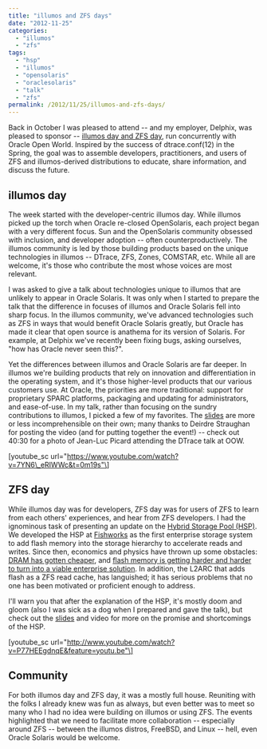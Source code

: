 ```yaml
---
title: "illumos and ZFS days"
date: "2012-11-25"
categories:
  - "illumos"
  - "zfs"
tags:
  - "hsp"
  - "illumos"
  - "opensolaris"
  - "oraclesolaris"
  - "talk"
  - "zfs"
permalink: /2012/11/25/illumos-and-zfs-days/
---
```


Back in October I was pleased to attend -- and my employer, Delphix, was pleased to sponsor -- [illumos day and ZFS day](http://zfsday.com), run concurrently with Oracle Open World. Inspired by the success of dtrace.conf(12) in the Spring, the goal was to assemble developers, practitioners, and users of ZFS and illumos-derived distributions to educate, share information, and discuss the future.

## illumos day

The week started with the developer-centric illumos day. While illumos picked up the torch when Oracle re-closed OpenSolaris, each project began with a very different focus. Sun and the OpenSolaris community obsessed with inclusion, and developer adoption -- often counterproductively. The illumos community is led by those building products based on the unique technologies in illumos -- DTrace, ZFS, Zones, COMSTAR, etc. While all are welcome, it's those who contribute the most whose voices are most relevant.

I was asked to give a talk about technologies unique to illumos that are unlikely to appear in Oracle Solaris. It was only when I started to prepare the talk that the difference in focuses of illumos and Oracle Solaris fell into sharp focus. In the illumos community, we've advanced technologies such as ZFS in ways that would benefit Oracle Solaris greatly, but Oracle has made it clear that open source is anathema for its version of Solaris. For example, at Delphix we've recently been fixing bugs, asking ourselves, "how has Oracle never seen this?".

Yet the differences between illumos and Oracle Solaris are far deeper. In illumos we're building products that rely on innovation and differentiation in the operating system, and it's those higher-level products that our various customers use. At Oracle, the priorities are more traditional: support for proprietary SPARC platforms, packaging and updating for administrators, and ease-of-use. In my talk, rather than focusing on the sundry contributions to illumos, I picked a few of my favorites. The [slides](http://www.slideshare.net/ahl0003/illumos-innovations-that-will-never-be-in-oracle-solaris) are more or less incomprehensible on their own; many thanks to Deirdre Straughan for posting the video (and for putting together the event!) -- check out 40:30 for a photo of Jean-Luc Picard attending the DTrace talk at OOW.

\[youtube\_sc url="https://www.youtube.com/watch?v=7YN6\_eRIWWc&t=0m19s"\]

## ZFS day

While illumos day was for developers, ZFS day was for users of ZFS to learn from each others' experiences, and hear from ZFS developers. I had the ignominous task of presenting an update on the [Hybrid Storage Pool (HSP)](http://dtrace.org/blogs/ahl/2008/07/01/hybrid-storage-pools-in-cacm/). We developed the HSP at [Fishworks](https://blogs.oracle.com/fishworks/entry/all_together_now) as the first enterprise storage system to add flash memory into the storage hierarchy to accelerate reads and writes. Since then, economics and physics have thrown up some obstacles: [DRAM has gotten cheaper](http://www.jcmit.com/mem2012.htm), and [flash memory is getting harder and harder to turn into a viable enterprise solution](http://www.theregister.co.uk/2012/10/12/nand_shrink_trap/). In addition, the L2ARC that adds flash as a ZFS read cache, has languished; it has serious problems that no one has been motivated or proficient enough to address.

I'll warn you that after the explanation of the HSP, it's mostly doom and gloom (also I was sick as a dog when I prepared and gave the talk), but check out the [slides](http://www.slideshare.net/ahl0003/hybrid-storage-pools-now-with-the-benefit-of-hindsight) and video for more on the promise and shortcomings of the HSP.

\[youtube\_sc url="http://www.youtube.com/watch?v=P77HEEgdnqE&feature=youtu.be"\]

## Community

For both illumos day and ZFS day, it was a mostly full house. Reuniting with the folks I already knew was fun as always, but even better was to meet so many who I had no idea were building on illumos or using ZFS. The events highlighted that we need to facilitate more collaboration -- especially around ZFS -- between the illumos distros, FreeBSD, and Linux -- hell, even Oracle Solaris would be welcome.
